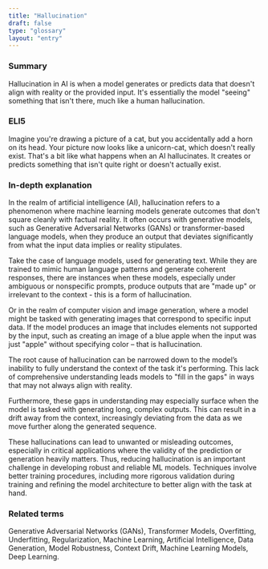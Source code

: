 ```yaml
---
title: "Hallucination"
draft: false
type: "glossary"
layout: "entry"
---
```


### Summary
Hallucination in AI is when a model generates or predicts data that doesn't align with reality or the provided input. It's essentially the model "seeing" something that isn't there, much like a human hallucination.

### ELI5
Imagine you're drawing a picture of a cat, but you accidentally add a horn on its head. Your picture now looks like a unicorn-cat, which doesn't really exist. That's a bit like what happens when an AI hallucinates. It creates or predicts something that isn't quite right or doesn't actually exist.

### In-depth explanation
In the realm of artificial intelligence (AI), hallucination refers to a phenomenon where machine learning models generate outcomes that don't square cleanly with factual reality. It often occurs with generative models, such as Generative Adversarial Networks (GANs) or transformer-based language models, when they produce an output that deviates significantly from what the input data implies or reality stipulates. 

Take the case of language models, used for generating text. While they are trained to mimic human language patterns and generate coherent responses, there are instances when these models, especially under ambiguous or nonspecific prompts, produce outputs that are "made up" or irrelevant to the context - this is a form of hallucination.

Or in the realm of computer vision and image generation, where a model might be tasked with generating images that correspond to specific input data. If the model produces an image that includes elements not supported by the input, such as creating an image of a blue apple when the input was just "apple" without specifying color – that is hallucination.

The root cause of hallucination can be narrowed down to the model’s inability to fully understand the context of the task it's performing. This lack of comprehensive understanding leads models to "fill in the gaps" in ways that may not always align with reality.

Furthermore, these gaps in understanding may especially surface when the model is tasked with generating long, complex outputs. This can result in a drift away from the context, increasingly deviating from the data as we move further along the generated sequence.

These hallucinations can lead to unwanted or misleading outcomes, especially in critical applications where the validity of the prediction or generation heavily matters. Thus, reducing hallucination is an important challenge in developing robust and reliable ML models. Techniques involve better training procedures, including more rigorous validation during training and refining the model architecture to better align with the task at hand.

### Related terms
Generative Adversarial Networks (GANs), Transformer Models, Overfitting, Underfitting, Regularization, Machine Learning, Artificial Intelligence, Data Generation, Model Robustness, Context Drift, Machine Learning Models, Deep Learning.

